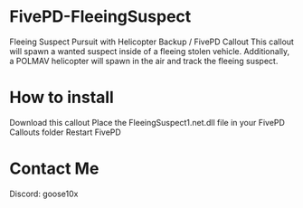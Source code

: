 # FivePD-FleeingSuspect
Fleeing Suspect Pursuit with Helicopter Backup / FivePD Callout
This callout will spawn a wanted suspect inside of a fleeing stolen vehicle. 
Additionally, a POLMAV helicopter will spawn in the air and track the fleeing suspect.

# How to install
Download this callout
Place the FleeingSuspect1.net.dll file in your FivePD Callouts folder
Restart FivePD

# Contact Me
Discord: goose10x
